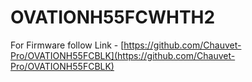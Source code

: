 # OVATIONH55FCWHTH2

For Firmware follow Link - [https://github.com/Chauvet-Pro/OVATIONH55FCBLK](https://github.com/Chauvet-Pro/OVATIONH55FCBLK)
